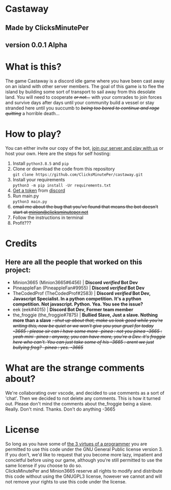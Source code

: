 # **Castaway**
## Made by ClicksMinutePer
## version 0.0.1 Alpha

# **What is this?**

The game Castaway is a discord idle game where you have been cast away on an island with other server members. The goal of this game is to flee the island by building some sort of transport to sail away from this desolate land. You will need to cooperate ~~*or not...*~~ with your comrades to join forces and survive days after days until your community build a vessel or stay stranded here until you succumb to ~~*being too bored to continue and rage quitting*~~ a horrible death...

# **How to play?**
You can either invite our copy of the bot, [join our server and play with us](https://discord.gg/bPaNnxe) or host your own. Here are the steps for self hosting:
1. Install `python3.8.5` and `pip`<br/>
2. Clone or download the code from this repository<br/>
`git clone https://github.com/ClicksMinutePer/castaway.git`
3. Install your requirements<br/>
`python3 -m pip install -Ur requirements.txt`
4. [Get a token](https://github.com/reactiflux/discord-irc/wiki/Creating-a-discord-bot-&-getting-a-token) from [discord](https://discord.com/developers/applications)
5. Run main.py<br/>
`python3 main.py`
6. ~~email me about the bug that you've found that means the bot doesn't start at minion@clicksminuteper.net~~
7. Follow the instructions in terminal
8. Profit???

# **Credits**
## Here are all the people that worked on this project:

- Minion3665 (Minion3665#6456) | **Discord *verified* Bot Dev**
- PineappleFan (PineappleFan#9955) | **Discord *verified* Bot Dev**
- TheCodedProf (TheCodedProf#2583) | **Discord *verified* Bot Dev, Javascript Specialist. In a python competition. It's a python competition. Not javascript. Python. Yea. You see the issue?**
- eek (eek#4015) | **Discord Bot Dev, Former team member**
- the_froggie (the_froggie#7875) | **Bullied Slave, Just a slave. Nothing more than a slave** ~~*: shut up about that, make us look good while you're writing this, now be quiet or we won't give you your gruel for today -3665 : please sir can i have some more -pinea : not you pinea -3665 : yeah mini -pinea : anyway, you can have more, you're a Dev. it's froggie here who can't. You can just take some of his -3665 : arent we just bullying frog? -pinea : yes. -3665*~~


# **What are the strange comments about?**

We're collaborating over vscode, and decided to use comments as a sort of 'chat'. Then we decided to not delete any comments. This is how it turned out. Please don't mind the comments about the_froggie being a slave. Really. Don't mind. Thanks. Don't do anything -3665


# **License**
So long as you have some of [the 3 virtues of a programmer](http://threevirtues.com/) you are permitted to use this code under the GNU General Public license version 3. If you don't, we'd like to request that you become more lazy, impatient and concietful before using our game, although you're still permitted to use the same license if you choose to do so.<br/>
ClicksMinutePer and Minion3665 reserve all rights to modify and distribute this code without using the GNUGPL3 license, however we cannot and will not remove your rights to use this code under the license.